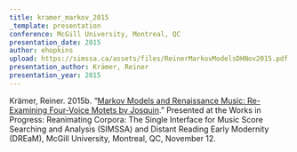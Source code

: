 ```yaml
---
title: kramer_markov_2015
_template: presentation
conference: McGill University, Montreal, QC
presentation_date: 2015
author: ehopkins
upload: https://simssa.ca/assets/files/ReinerMarkovModelsDHNov2015.pdf
presentation_author: Krämer, Reiner
presentation_year: 2015
---
```

Krämer, Reiner. 2015b. “<a href="https://simssa.ca/assets/files/ReinerMarkovModelsDHNov2015.pdf">Markov Models and Renaissance Music: Re-Examining Four-Voice Motets by Josquin</a>.” Presented at the Works in Progress: Reanimating Corpora: The Single Interface for Music Score Searching and Analysis (SIMSSA) and Distant Reading Early Modernity (DREaM), McGill University, Montreal, QC, November 12.